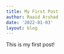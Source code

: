 ```yaml
---
title: My First Post
author: Raaid Arshad
date: '2022-01-03'
layout: blog
---
```


This is my first post!